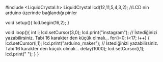 #include <LiquidCrystal.h>
LiquidCrystal lcd(12,11,5,4,3,2); //LCD nin arduino üzerinde bağlandığı pinler

void setup(){
lcd.begin(16,2);
}

void loop(){
int i;
lcd.setCursor(3,0);
lcd.print("instagram"); // İstediğinizi yazabilirsiniz. Tabi 16 karakter den küçük olmalı...
for(i=0; i<17; i++)
{
lcd.setCursor(i,1);
lcd.print("arduino_maker"); // İstediğinizi yazabilirsiniz. Tabi 16 karakter den küçük olmalı...
delay(1000);
lcd.setCursor(i,1);
lcd.print(" ");
}
}

